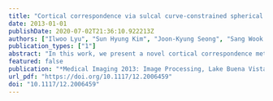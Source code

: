 ```yaml
---
title: "Cortical correspondence via sulcal curve-constrained spherical registration with application to Macaque studies"
date: 2013-01-01
publishDate: 2020-07-02T21:36:10.922213Z
authors: ["Ilwoo Lyu", "Sun Hyung Kim", "Joon-Kyung Seong", "Sang Wook Yoo", "Alan C. Evans", "Yundi Shi", "Mar Sanchez", "Marc Niethammer", "Martin A. Styner"]
publication_types: ["1"]
abstract: "In this work, we present a novel cortical correspondence method with application to the macaque brain. The correspondence method is based on sulcal curve constraints on a spherical deformable registration using spherical harmonics to parameterize the spherical deformation. Starting from structural MR images, we first apply existing preprocessing steps: brain tissue segmentation using the Automatic Brain Classification tool (ABC), as well as cortical surface reconstruction and spherical parametrization of the cortical surface via Constrained Laplacian-based Automated Segmentation with Proximities (CLASP). Then, initial correspondence between two cortical surfaces is automatically determined by a curve labeling method using sulcal landmarks extracted along sulcal fundic regions. Since the initial correspondence is limited to sulcal regions, we use spherical harmonics to extrapolate and regularize this correspondence to the entire cortical surface. To further improve the correspondence, we compute a spherical registration that optimizes the spherical harmonic parameterized deformation using a metric that incorporates the error over the sulcal landmarks as well as the normalized cross correlation of sulcal depth maps over the whole cortical surface. For evaluation, a normal 18-months-old macaque brain (for both left and right hemispheres) was matched to a prior macaque brain template with 9 manually labeled, major sulcal curves. The results show successful registration using the proposed registration approach. Evaluation results for optimal parameter settings are presented as well."
featured: false
publication: "*Medical Imaging 2013: Image Processing, Lake Buena Vista (Orlando Area), Florida, USA, February 10-12, 2013*"
url_pdf: "https://doi.org/10.1117/12.2006459"
doi: "10.1117/12.2006459"
---
```



